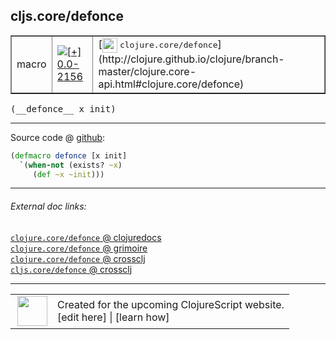 ## cljs.core/defonce



 <table border="1">
<tr>
<td>macro</td>
<td><a href="https://github.com/cljsinfo/cljs-api-docs/tree/0.0-2156"><img valign="middle" alt="[+] 0.0-2156" title="Added in 0.0-2156" src="https://img.shields.io/badge/+-0.0--2156-lightgrey.svg"></a> </td>
<td>
[<img height="24px" valign="middle" src="http://i.imgur.com/1GjPKvB.png"> <samp>clojure.core/defonce</samp>](http://clojure.github.io/clojure/branch-master/clojure.core-api.html#clojure.core/defonce)
</td>
</tr>
</table>


 <samp>
(__defonce__ x init)<br>
</samp>

---







Source code @ [github](https://github.com/clojure/clojurescript/blob/r2850/src/clj/cljs/core.clj#L70-L72):

```clj
(defmacro defonce [x init]
  `(when-not (exists? ~x)
     (def ~x ~init)))
```

<!--
Repo - tag - source tree - lines:

 <pre>
clojurescript @ r2850
└── src
    └── clj
        └── cljs
            └── <ins>[core.clj:70-72](https://github.com/clojure/clojurescript/blob/r2850/src/clj/cljs/core.clj#L70-L72)</ins>
</pre>

-->

---



###### External doc links:

[`clojure.core/defonce` @ clojuredocs](http://clojuredocs.org/clojure.core/defonce)<br>
[`clojure.core/defonce` @ grimoire](http://conj.io/store/v1/org.clojure/clojure/1.7.0-beta3/clj/clojure.core/defonce/)<br>
[`clojure.core/defonce` @ crossclj](http://crossclj.info/fun/clojure.core/defonce.html)<br>
[`cljs.core/defonce` @ crossclj](http://crossclj.info/fun/cljs.core/defonce.html)<br>

---

 <table>
<tr><td>
<img valign="middle" align="right" width="48px" src="http://i.imgur.com/Hi20huC.png">
</td><td>
Created for the upcoming ClojureScript website.<br>
[edit here] | [learn how]
</td></tr></table>

[edit here]:https://github.com/cljsinfo/cljs-api-docs/blob/master/cljsdoc/cljs.core_defonce.cljsdoc
[learn how]:https://github.com/cljsinfo/cljs-api-docs/wiki/cljsdoc-files

<!--

This information was too distracting to show to readers, but I'll leave it
commented here since it is helpful to:

- pretty-print the data used to generate this document
- and show how to retrieve that data



The API data for this symbol:

```clj
{:ns "cljs.core",
 :name "defonce",
 :signature ["[x init]"],
 :history [["+" "0.0-2156"]],
 :type "macro",
 :full-name-encode "cljs.core_defonce",
 :source {:code "(defmacro defonce [x init]\n  `(when-not (exists? ~x)\n     (def ~x ~init)))",
          :title "Source code",
          :repo "clojurescript",
          :tag "r2850",
          :filename "src/clj/cljs/core.clj",
          :lines [70 72]},
 :full-name "cljs.core/defonce",
 :clj-symbol "clojure.core/defonce"}

```

Retrieve the API data for this symbol:

```clj
;; from Clojure REPL
(require '[clojure.edn :as edn])
(-> (slurp "https://raw.githubusercontent.com/cljsinfo/cljs-api-docs/catalog/cljs-api.edn")
    (edn/read-string)
    (get-in [:symbols "cljs.core/defonce"]))
```

-->
